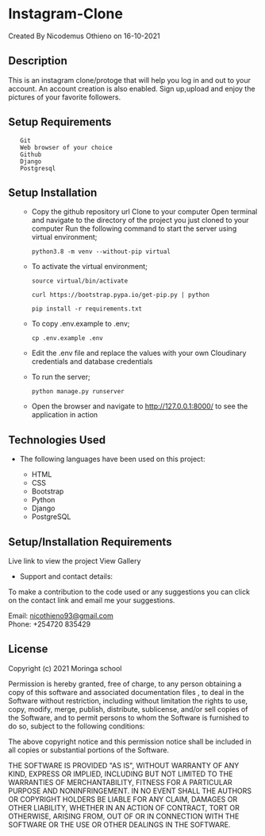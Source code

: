 # Instagram-Clone

Created By Nicodemus Othieno on 16-10-2021

## Description

This is an instagram clone/protoge that will help you log in and out to your account. An account creation is also enabled.
Sign up,upload and enjoy the pictures of your favorite followers.

## Setup Requirements

<ul>

	Git
	Web browser of your choice
	Github
	Django
	Postgresql

</ul>

## Setup Installation

<ul>
	
* Copy the github repository url
  Clone to your computer
  Open terminal and navigate to the directory of the project you just cloned to your computer
  Run the following command to start the server using virtual environment;

  `python3.8 -m venv --without-pip virtual`

* To activate the virtual environment;

  `source virtual/bin/activate`

  `curl https://bootstrap.pypa.io/get-pip.py | python`

  `pip install -r requirements.txt`

* To copy .env.example to .env;

  `cp .env.example .env`

* Edit the .env file and replace the values with your own Cloudinary credentials and database credentials

* To run the server;

  `python manage.py runserver`

* Open the browser and navigate to <http://127.0.0.1:8000/> to see the application in action

</ul>

## Technologies Used

* The following languages have been used on this project:

<ul>

*  HTML <br>
*  CSS <br>
*  Bootstrap <br>
*  Python <br>
*  Django <br>
*  PostgreSQL

</ul>

## Setup/Installation Requirements

Live link to view the project View Gallery

* Support and contact details:

To make a contribution to the code used or any suggestions you can click on the contact link and email me your suggestions.

Email: nicothieno93@gmail.com <br>
Phone: +254720 835429

## License

Copyright (c) 2021 Moringa school

Permission is hereby granted, free of charge, to any person obtaining a copy of this software and associated documentation files , to deal in the Software without restriction, including without limitation the rights to use, copy, modify, merge, publish, distribute, sublicense, and/or sell copies of the Software, and to permit persons to whom the Software is furnished to do so, subject to the following conditions:

The above copyright notice and this permission notice shall be included in all copies or substantial portions of the Software.

THE SOFTWARE IS PROVIDED "AS IS", WITHOUT WARRANTY OF ANY KIND, EXPRESS OR IMPLIED, INCLUDING BUT NOT LIMITED TO THE WARRANTIES OF MERCHANTABILITY, FITNESS FOR A PARTICULAR PURPOSE AND NONINFRINGEMENT. IN NO EVENT SHALL THE AUTHORS OR COPYRIGHT HOLDERS BE LIABLE FOR ANY CLAIM, DAMAGES OR OTHER LIABILITY, WHETHER IN AN ACTION OF CONTRACT, TORT OR OTHERWISE, ARISING FROM, OUT OF OR IN CONNECTION WITH THE SOFTWARE OR THE USE OR OTHER DEALINGS IN THE SOFTWARE.